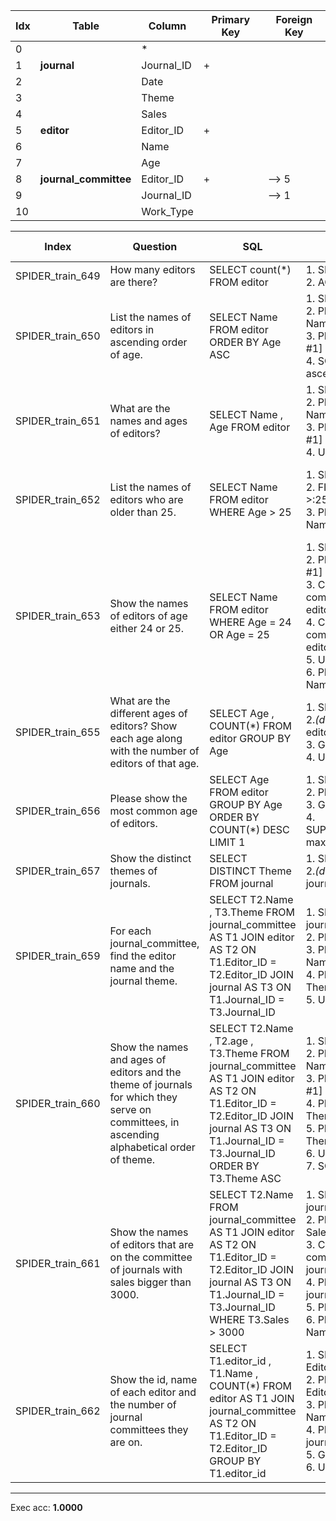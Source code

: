  | Idx | Table      | Column | Primary Key | Foreign Key | 
 | ----------- | ----------- | ----------- | ----------- | ----------- | 
  | 0 |  | * |   |   | 
 | 1 | **journal** | Journal_ID | + |   | 
 | 2 |   | Date |   |   | 
 | 3 |   | Theme |   |   | 
 | 4 |   | Sales |   |   | 
 | 5 | **editor** | Editor_ID | + |   | 
 | 6 |   | Name |   |   | 
 | 7 |   | Age |   |   | 
 | 8 | **journal_committee** | Editor_ID | + | --> 5 | 
 | 9 |   | Journal_ID |   | --> 1 | 
 | 10 |   | Work_Type |   |   | 
 
  | Index | Question  | SQL | gold QDMR | pred QDMR | Exec | SQL hardness |
  | ----------- | ----------- | ----------- |  ----------- | ----------- | ----------- | ----------- | 
 | SPIDER_train_649 | How many editors are there? | SELECT count(*) FROM editor | 1. SELECT[tbl:​editor] <br>2. AGGREGATE[count, #1] <br> | 1. SELECT[tbl:​editor] <br>2. AGGREGATE[count, #1] <br> | + | easy | 
  | SPIDER_train_650 | List the names of editors in ascending order of age. | SELECT Name FROM editor ORDER BY Age ASC | 1. SELECT[tbl:​editor] <br>2. PROJECT[col:​editor:​Name, #1] <br>3. PROJECT[col:​editor:​Age, #1] <br>4. SORT[#2, #3, sortdir:​ascending] <br> | 1. SELECT[tbl:​editor] <br>2. PROJECT[col:​editor:​Name, #1] <br>3. PROJECT[col:​editor:​Age, #1] <br>4. SORT[#2, #3, sortdir:​ascending] <br> | + | easy | 
  | SPIDER_train_651 | What are the names and ages of editors? | SELECT Name ,  Age FROM editor | 1. SELECT[tbl:​editor] <br>2. PROJECT[col:​editor:​Name, #1] <br>3. PROJECT[col:​editor:​Age, #1] <br>4. UNION[#2, #3] <br> | 1. SELECT[tbl:​editor] <br>2. PROJECT[col:​editor:​Name, #1] <br>3. PROJECT[col:​editor:​Age, #1] <br>4. UNION[#2, #3] <br> | + | medium | 
  | SPIDER_train_652 | List the names of editors who are older than 25. | SELECT Name FROM editor WHERE Age  >  25 | 1. SELECT[tbl:​editor] <br>2. FILTER[#1, comparative:​>:​25:​col:​editor:​Age] <br>3. PROJECT[col:​editor:​Name, #2] <br> | 1. SELECT[tbl:​editor] <br>2. COMPARATIVE[#1, #1, comparative:​>:​25:​col:​editor:​Age] <br>3. PROJECT[col:​editor:​Name, #2] <br> | + | easy | 
  | SPIDER_train_653 | Show the names of editors of age either 24 or 25. | SELECT Name FROM editor WHERE Age  =  24 OR Age  =  25 | 1. SELECT[tbl:​editor] <br>2. PROJECT[col:​editor:​Age, #1] <br>3. COMPARATIVE[#1, #2, comparative:​=:​24:​col:​editor:​Age] <br>4. COMPARATIVE[#1, #2, comparative:​=:​25:​col:​editor:​Age] <br>5. UNION[#3, #4] <br>6. PROJECT[col:​editor:​Name, #5] <br> | 1. SELECT[tbl:​editor] <br>2. PROJECT[col:​editor:​Age, #1] <br>3. COMPARATIVE[#1, #2, comparative:​=:​24:​col:​editor:​Age] <br>4. COMPARATIVE[#1, #2, comparative:​=:​25:​col:​editor:​Age] <br>5. UNION[#3, #4] <br>6. PROJECT[col:​editor:​Name, #5] <br> | + | medium | 
  | SPIDER_train_655 | What are the different ages of editors? Show each age along with the number of editors of that age. | SELECT Age ,  COUNT(*) FROM editor GROUP BY Age | 1. SELECT[tbl:​editor] <br>2.*(distinct)* PROJECT[col:​editor:​Age, #1] <br>3. GROUP[count, #1, #2] <br>4. UNION[#2, #3] <br> | 1. SELECT[tbl:​editor] <br>2.*(distinct)* PROJECT[col:​editor:​Age, #1] <br>3. GROUP[count, #1, #2] <br>4. UNION[#2, #3] <br> | + | medium | 
  | SPIDER_train_656 | Please show the most common age of editors. | SELECT Age FROM editor GROUP BY Age ORDER BY COUNT(*) DESC LIMIT 1 | 1. SELECT[col:​editor:​Age] <br>2. PROJECT[tbl:​editor, #1] <br>3. GROUP[count, #2, #1] <br>4. SUPERLATIVE[comparative:​max:​None, #1, #3] <br> | 1. SELECT[col:​editor:​Age] <br>2. PROJECT[tbl:​editor, #1] <br>3. GROUP[count, #2, #1] <br>4. SUPERLATIVE[comparative:​max:​None, #1, #3] <br> | + | hard | 
  | SPIDER_train_657 | Show the distinct themes of journals. | SELECT DISTINCT Theme FROM journal | 1. SELECT[tbl:​journal] <br>2.*(distinct)* PROJECT[col:​journal:​Theme, #1] <br> | 1. SELECT[tbl:​journal] <br>2.*(distinct)* PROJECT[col:​journal:​Theme, #1] <br> | + | easy | 
  | SPIDER_train_659 | For each journal_committee, find the editor name and the journal theme. | SELECT T2.Name ,  T3.Theme FROM journal_committee AS T1 JOIN editor AS T2 ON T1.Editor_ID  =  T2.Editor_ID JOIN journal AS T3 ON T1.Journal_ID  =  T3.Journal_ID | 1. SELECT[tbl:​journal_committee] <br>2. PROJECT[tbl:​editor, #1] <br>3. PROJECT[col:​editor:​Name, #2] <br>4. PROJECT[col:​journal:​Theme, #1] <br>5. UNION[#3, #4] <br> | 1. SELECT[tbl:​journal_committee] <br>2. PROJECT[tbl:​editor, #1] <br>3. PROJECT[col:​editor:​Name, #2] <br>4. PROJECT[col:​journal:​Theme, #1] <br>5. UNION[#3, #4] <br> | + | medium | 
  | SPIDER_train_660 | Show the names and ages of editors and the theme of journals for which they serve on committees, in ascending alphabetical order of theme. | SELECT T2.Name ,  T2.age ,  T3.Theme FROM journal_committee AS T1 JOIN editor AS T2 ON T1.Editor_ID  =  T2.Editor_ID JOIN journal AS T3 ON T1.Journal_ID  =  T3.Journal_ID ORDER BY T3.Theme ASC | 1. SELECT[tbl:​editor] <br>2. PROJECT[col:​editor:​Name, #1] <br>3. PROJECT[col:​editor:​Age, #1] <br>4. PROJECT[col:​journal:​Theme, #1] <br>5. PROJECT[col:​journal:​Theme, #4] <br>6. UNION[#2, #3, #4] <br>7. SORT[#6, #5] <br> | 1. SELECT[tbl:​editor] <br>2. PROJECT[col:​editor:​Name, #1] <br>3. PROJECT[col:​editor:​Age, #1] <br>4. PROJECT[col:​journal:​Theme, #1] <br>5. PROJECT[col:​journal:​Theme, #4] <br>6. UNION[#2, #3, #4] <br>7. SORT[#6, #5, sortdir:​ascending] <br> | + | hard | 
  | SPIDER_train_661 | Show the names of editors that are on the committee of journals with sales bigger than 3000. | SELECT T2.Name FROM journal_committee AS T1 JOIN editor AS T2 ON T1.Editor_ID  =  T2.Editor_ID JOIN journal AS T3 ON T1.Journal_ID  =  T3.Journal_ID WHERE T3.Sales  >  3000 | 1. SELECT[tbl:​journal_committee] <br>2. PROJECT[col:​journal:​Sales, #1] <br>3. COMPARATIVE[#1, #2, comparative:​>:​3000:​col:​journal:​Sales] <br>4. PROJECT[tbl:​journal_committee, #3] <br>5. PROJECT[tbl:​editor, #4] <br>6. PROJECT[col:​editor:​Name, #5] <br> | 1. SELECT[tbl:​journal_committee] <br>2. PROJECT[col:​journal:​Sales, #1] <br>3. COMPARATIVE[#1, #2, comparative:​>:​3000:​col:​journal:​Sales] <br>4. PROJECT[tbl:​journal_committee, #3] <br>5. PROJECT[tbl:​editor, #4] <br>6. PROJECT[col:​editor:​Name, #5] <br> | + | hard | 
  | SPIDER_train_662 | Show the id, name of each editor and the number of journal committees they are on. | SELECT T1.editor_id ,  T1.Name ,  COUNT(*) FROM editor AS T1 JOIN journal_committee AS T2 ON T1.Editor_ID  =  T2.Editor_ID GROUP BY T1.editor_id | 1. SELECT[col:​editor:​Editor_ID] <br>2. PROJECT[col:​editor:​Editor_ID, #1] <br>3. PROJECT[col:​editor:​Name, #1] <br>4. PROJECT[tbl:​journal_committee, #1] <br>5. GROUP[count, #4, #1] <br>6. UNION[#2, #3, #5] <br> | 1. SELECT[col:​editor:​Editor_ID] <br>2. PROJECT[col:​editor:​Editor_ID, #1] <br>3. PROJECT[col:​editor:​Name, #1] <br>4. PROJECT[tbl:​journal_committee, #1] <br>5. GROUP[count, #4, #1] <br>6. UNION[#2, #3, #5] <br> | + | medium | 
 ***
 Exec acc: **1.0000**
